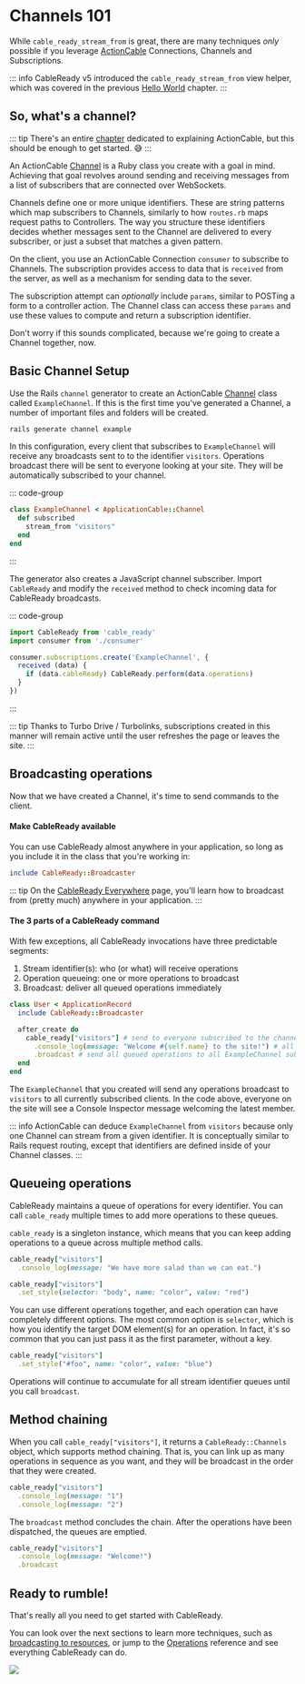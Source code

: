 # Channels 101

While `cable_ready_stream_from` is great, there are many techniques _only_ possible if you leverage [ActionCable](/guide/action-cable#the-missing-manual) Connections, Channels and Subscriptions.

::: info
CableReady v5 introduced the `cable_ready_stream_from` view helper, which was covered in the previous [Hello World](/hello-world/hello-world) chapter.
:::

## So, what's a channel?

::: tip
There's an entire [chapter](/guide/action-cable#the-missing-manual) dedicated to explaining ActionCable, but this should be enough to get started. 😅
:::

An ActionCable [Channel](https://api.rubyonrails.org/v6.1.4/classes/ActionCable/Channel/Base.html) is a Ruby class you create with a goal in mind. Achieving that goal revolves around sending and receiving messages from a list of subscribers that are connected over WebSockets.

Channels define one or more unique identifiers. These are string patterns which map subscribers to Channels, similarly to how `routes.rb` maps request paths to Controllers. The way you structure these identifiers decides whether messages sent to the Channel are delivered to every subscriber, or just a subset that matches a given pattern.

On the client, you use an ActionCable Connection `consumer` to subscribe to Channels. The subscription provides access to data that is `received` from the server, as well as a mechanism for sending data to the sever.

The subscription attempt can _optionally_ include `params`, similar to POSTing a form to a controller action. The Channel class can access these `params` and use these values to compute and return a subscription identifier.

Don't worry if this sounds complicated, because we're going to create a Channel together, now.

## Basic Channel Setup

Use the Rails `channel` generator to create an ActionCable [Channel](https://guides.rubyonrails.org/action_cable_overview.html#terminology-channels) class called `ExampleChannel`. If this is the first time you've generated a Channel, a number of important files and folders will be created.

```bash
rails generate channel example
```

In this configuration, every client that subscribes to `ExampleChannel` will receive any broadcasts sent to to the identifier `visitors`. Operations broadcast there will be sent to everyone looking at your site. They will be automatically subscribed to your channel.

::: code-group
```ruby [app/channels/example_channel.rb]
class ExampleChannel < ApplicationCable::Channel
  def subscribed
    stream_from "visitors"
  end
end
```
:::

The generator also creates a JavaScript channel subscriber. Import `CableReady` and modify the `received` method to check incoming data for CableReady broadcasts.

::: code-group
```javascript [app/javascript/channels/example_channel.js]
import CableReady from 'cable_ready'
import consumer from './consumer'

consumer.subscriptions.create('ExampleChannel', {
  received (data) {
    if (data.cableReady) CableReady.perform(data.operations)
  }
})
```
:::

::: tip
Thanks to Turbo Drive / Turbolinks, subscriptions created in this manner will remain active until the user refreshes the page or leaves the site.
:::

## Broadcasting operations

Now that we have created a Channel, it's time to send commands to the client.

#### Make CableReady available

You can use CableReady almost anywhere in your application, so long as you include it in the class that you're working in:

```ruby
include CableReady::Broadcaster
```

::: tip
On the [CableReady Everywhere](/guide/cableready-everywhere) page, you'll learn how to broadcast from (pretty much) anywhere in your application.
:::

#### The 3 parts of a CableReady command

With few exceptions, all CableReady invocations have three predictable segments:

1. Stream identifier(s): who (or what) will receive operations
2. Operation queueing: one or more operations to broadcast
3. Broadcast: deliver all queued operations immediately

```ruby
class User < ApplicationRecord
  include CableReady::Broadcaster

  after_create do
    cable_ready["visitors"] # send to everyone subscribed to the channel streaming from "visitors"
      .console_log(message: "Welcome #{self.name} to the site!") # all users will see a message appear in their browser's Console Inspector
      .broadcast # send all queued operations to all ExampleChannel subscribers
  end
end
```

The `ExampleChannel` that you created will send any operations broadcast to `visitors` to all currently subscribed clients. In the code above, everyone on the site will see a Console Inspector message welcoming the latest member.

::: info
ActionCable can deduce `ExampleChannel` from `visitors` because only one Channel can stream from a given identifier. It is conceptually similar to Rails request routing, except that identifiers are defined inside of your Channel classes.
:::

## Queueing operations

CableReady maintains a queue of operations for every identifier. You can call `cable_ready` multiple times to add more operations to these queues.

`cable_ready` is a singleton instance, which means that you can keep adding operations to a queue across multiple method calls.

```ruby
cable_ready["visitors"]
  .console_log(message: "We have more salad than we can eat.")

cable_ready["visitors"]
  .set_style(selector: "body", name: "color", value: "red")
```

You can use different operations together, and each operation can have completely different options. The most common option is `selector`, which is how you identify the target DOM element(s) for an operation. In fact, it's so common that you can just pass it as the first parameter, without a key.

```ruby
cable_ready["visitors"]
  .set_style("#foo", name: "color", value: "blue")
```

Operations will continue to accumulate for all stream identifier queues until you call `broadcast`.

## Method chaining

When you call `cable_ready["visitors"]`, it returns a `CableReady::Channels` object, which supports method chaining. That is, you can link up as many operations in sequence as you want, and they will be broadcast in the order that they were created.

```ruby
cable_ready["visitors"]
  .console_log(message: "1")
  .console_log(message: "2")
```

The `broadcast` method concludes the chain. After the operations have been dispatched, the queues are emptied.

```ruby
cable_ready["visitors"]
  .console_log(message: "Welcome!")
  .broadcast
```

## Ready to rumble!

That's really all you need to get started with CableReady.

You can look over the next sections to learn more techniques, such as [broadcasting to resources](/guide/broadcasting-to-resources#stream-for-and-broadcast-to), or jump to the [Operations](/reference/operations/index) reference and see everything CableReady can do.

![](/hasselhoff.jpg)
